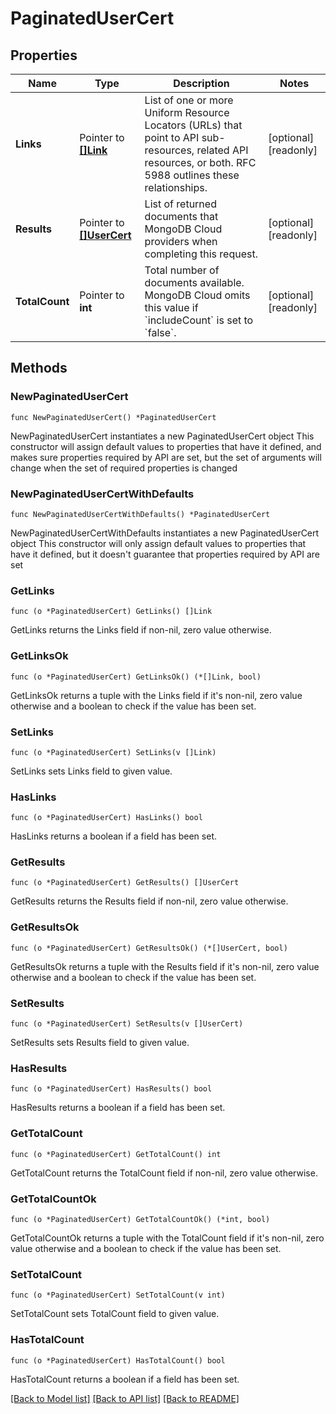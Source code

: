 # PaginatedUserCert

## Properties

Name | Type | Description | Notes
------------ | ------------- | ------------- | -------------
**Links** | Pointer to [**[]Link**](Link.md) | List of one or more Uniform Resource Locators (URLs) that point to API sub-resources, related API resources, or both. RFC 5988 outlines these relationships. | [optional] [readonly] 
**Results** | Pointer to [**[]UserCert**](UserCert.md) | List of returned documents that MongoDB Cloud providers when completing this request. | [optional] [readonly] 
**TotalCount** | Pointer to **int** | Total number of documents available. MongoDB Cloud omits this value if &#x60;includeCount&#x60; is set to &#x60;false&#x60;. | [optional] [readonly] 

## Methods

### NewPaginatedUserCert

`func NewPaginatedUserCert() *PaginatedUserCert`

NewPaginatedUserCert instantiates a new PaginatedUserCert object
This constructor will assign default values to properties that have it defined,
and makes sure properties required by API are set, but the set of arguments
will change when the set of required properties is changed

### NewPaginatedUserCertWithDefaults

`func NewPaginatedUserCertWithDefaults() *PaginatedUserCert`

NewPaginatedUserCertWithDefaults instantiates a new PaginatedUserCert object
This constructor will only assign default values to properties that have it defined,
but it doesn't guarantee that properties required by API are set

### GetLinks

`func (o *PaginatedUserCert) GetLinks() []Link`

GetLinks returns the Links field if non-nil, zero value otherwise.

### GetLinksOk

`func (o *PaginatedUserCert) GetLinksOk() (*[]Link, bool)`

GetLinksOk returns a tuple with the Links field if it's non-nil, zero value otherwise
and a boolean to check if the value has been set.

### SetLinks

`func (o *PaginatedUserCert) SetLinks(v []Link)`

SetLinks sets Links field to given value.

### HasLinks

`func (o *PaginatedUserCert) HasLinks() bool`

HasLinks returns a boolean if a field has been set.
### GetResults

`func (o *PaginatedUserCert) GetResults() []UserCert`

GetResults returns the Results field if non-nil, zero value otherwise.

### GetResultsOk

`func (o *PaginatedUserCert) GetResultsOk() (*[]UserCert, bool)`

GetResultsOk returns a tuple with the Results field if it's non-nil, zero value otherwise
and a boolean to check if the value has been set.

### SetResults

`func (o *PaginatedUserCert) SetResults(v []UserCert)`

SetResults sets Results field to given value.

### HasResults

`func (o *PaginatedUserCert) HasResults() bool`

HasResults returns a boolean if a field has been set.
### GetTotalCount

`func (o *PaginatedUserCert) GetTotalCount() int`

GetTotalCount returns the TotalCount field if non-nil, zero value otherwise.

### GetTotalCountOk

`func (o *PaginatedUserCert) GetTotalCountOk() (*int, bool)`

GetTotalCountOk returns a tuple with the TotalCount field if it's non-nil, zero value otherwise
and a boolean to check if the value has been set.

### SetTotalCount

`func (o *PaginatedUserCert) SetTotalCount(v int)`

SetTotalCount sets TotalCount field to given value.

### HasTotalCount

`func (o *PaginatedUserCert) HasTotalCount() bool`

HasTotalCount returns a boolean if a field has been set.

[[Back to Model list]](../README.md#documentation-for-models) [[Back to API list]](../README.md#documentation-for-api-endpoints) [[Back to README]](../README.md)


